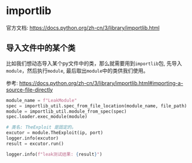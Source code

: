 # importlib

官方文档: <https://docs.python.org/zh-cn/3/library/importlib.html>

## 导入文件中的某个类

比如我们想动态导入某个py文件中的类，那么就需要用到`importlib`包, 先导入`module`，然后执行`module`, 最后取出`module`中的类供我们使用。

参考: <https://docs.python.org/zh-cn/3/library/importlib.html#importing-a-source-file-directly>

```py
module_name = f"LeakModule"
spec = importlib_util.spec_from_file_location(module_name, file_path)
module = importlib_util.module_from_spec(spec)
spec.loader.exec_module(module)

# 类名: TheExploit 是固定的。
excutor = module.TheExploit(ip, port)
logger.info(excutor)
result = excutor.run()

logger.info(f"leak测试结果: {result}")
```
